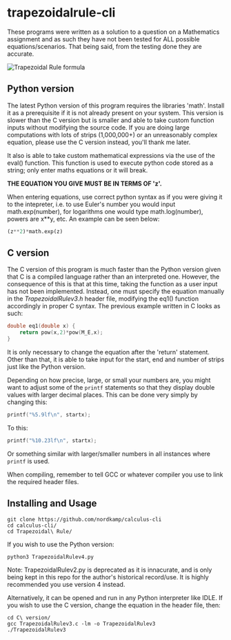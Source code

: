 # trapezoidalrule-cli

These programs were written as a solution to a question on a Mathematics assignment and as such they have not been tested for ALL possible equations/scenarios. That being said, from the testing done they are accurate.

![Trapezoidal Rule formula](http://andymath.com/wp-content/uploads/2019/08/Trapezoidal-Rule.jpg)

## Python version

The latest Python version of this program requires the libraries 'math'. Install it as a prerequisite if it is not already present on your system. This version is slower than the C version but is smaller and able to take custom function inputs without modifying the source code. If you are doing large computations with lots of strips (1,000,000+) or an unreasonably complex equation, please use the C version instead, you'll thank me later.

It also is able to take custom mathematical expressions via the use of the eval() function. This function is used to execute python code stored as a string; only enter maths equations or it will break.

**THE EQUATION YOU GIVE MUST BE IN TERMS OF 'z'.**

When entering equations, use correct python syntax as if you were giving it to the intepreter, i.e. to use Euler's number you would input math.exp(number), for logarithms one would type math.log(number), powers are x\*\*y, etc. An example can be seen below:
```python
(z**2)*math.exp(z)
```

## C version
The C version of this program is much faster than the Python version given that C is a compiled language rather than an interpreted one. However, the consequence of this is that at this time, taking the function as a user input has not been implemented. Instead, one must specify the equation manually in the *TrapezoidalRulev3.h* header file, modifying the eq1() function accordingly in proper C syntax. The previous example written in C looks as such:

```C
double eq1(double x) {
    return pow(x,2)*pow(M_E,x);
}
 ```
 
 It is only necessary to change the equation after the 'return' statement. Other than that, it is able to take input for the start, end and number of strips just like the Python version.
 
 Depending on how precise, large, or small your numbers are, you might want to adjust some of the ```printf``` statements so that they display double values with larger decimal places. This can be done very simply by changing this:
 ```C
 printf("%5.9lf\n", startx);
 ```
 
 To this:
  ```C
 printf("%10.23lf\n", startx);
 ```
 Or something similar with larger/smaller numbers in all instances where ```printf``` is used.
 
 When compiling, remember to tell GCC or whatever compiler you use to link the required header files.
 
 ## Installing and Usage
 ```
 git clone https://github.com/nordkamp/calculus-cli
 cd calculus-cli/
 cd Trapezoidal\ Rule/
 ```
 If you wish to use the Python version:
 ```
 python3 TrapezoidalRulev4.py
 ```
 Note: TrapezoidalRulev2.py is deprecated as it is innacurate, and is only being kept in this repo for the author's historical record/use. It is highly recommended you use version 4 instead.
 
 Alternatively, it can be opened and run in any Python interpreter like IDLE.
 If you wish to use the C version, change the equation in the header file, then:
 ```
 cd C\ version/
 gcc TrapezoidalRulev3.c -lm -o TrapezoidalRulev3
 ./TrapezoidalRulev3
 ```
